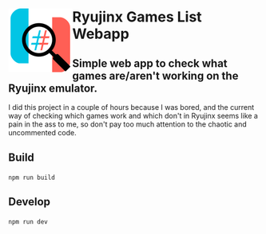 # <img src="https://github.com/PanIntegralus/ryujinx-games-list-webapp/blob/main/public/favicon.png" align="left" width=128 height=128> Ryujinx Games List Webapp
## Simple web app to check what games are/aren't working on the Ryujinx emulator.

I did this project in a couple of hours because I was bored, and the current way of checking which games work and which don't in Ryujinx seems like a pain in the ass to me, so don't pay too much attention to the chaotic and uncommented code.

## Build
`npm run build`

## Develop
`npm run dev`
